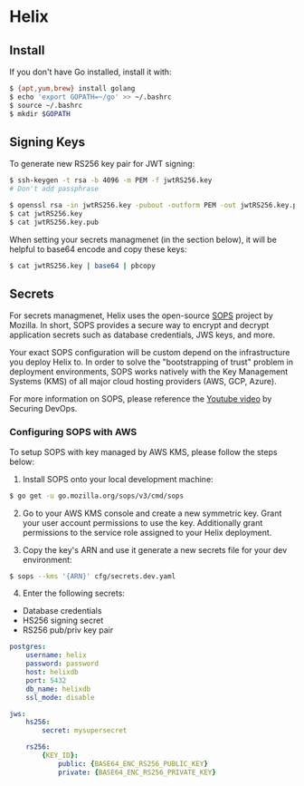 # Helix


## Install

If you don't have Go installed, install it with:
```sh
$ {apt,yum,brew} install golang
$ echo 'export GOPATH=~/go' >> ~/.bashrc
$ source ~/.bashrc
$ mkdir $GOPATH
```


## Signing Keys

To generate new RS256 key pair for JWT signing:
```sh
$ ssh-keygen -t rsa -b 4096 -m PEM -f jwtRS256.key
# Don't add passphrase

$ openssl rsa -in jwtRS256.key -pubout -outform PEM -out jwtRS256.key.pub
$ cat jwtRS256.key 
$ cat jwtRS256.key.pub
```

When setting your secrets managmenet (in the section below), it will be helpful to base64 encode and copy these keys:
```sh
$ cat jwtRS256.key | base64 | pbcopy
```


## Secrets

For secrets managmenet, Helix uses the open-source [SOPS](https://github.com/mozilla/sops) project by Mozilla. In short, SOPS provides a secure way to encrypt and decrypt application secrets such as database credentials, JWS keys, and more.

Your exact SOPS configuration will be custom depend on the infrastructure you deploy Helix to. In order to solve the "bootstrapping of trust" problem in deployment environments, SOPS works natively with the Key Management Systems (KMS) of all major cloud hosting providers (AWS, GCP, Azure). 

For more information on SOPS, please reference the [Youtube video](https://www.youtube.com/watch?v=V2PRhxphH2w) by Securing DevOps.


### Configuring SOPS with AWS
To setup SOPS with key managed by AWS KMS, please follow the steps below:

1. Install SOPS onto your local development machine:
```sh
$ go get -u go.mozilla.org/sops/v3/cmd/sops
```

2. Go to your AWS KMS console and create a new symmetric key. Grant your user account permissions to use the key. Additionally grant permissions to the service role assigned to your Helix deployment.

3. Copy the key's ARN and use it generate a new secrets file for your dev environment:
```sh
$ sops --kms '{ARN}' cfg/secrets.dev.yaml
```

4. Enter the following secrets:
- Database credentials
- HS256 signing secret
- RS256 pub/priv key pair
```yaml
postgres:
    username: helix
    password: password
    host: helixdb
    port: 5432
    db_name: helixdb
    ssl_mode: disable

jws:
    hs256:
        secret: mysupersecret

    rs256:
        {KEY_ID}: 
            public: {BASE64_ENC_RS256_PUBLIC_KEY}
            private: {BASE64_ENC_RS256_PRIVATE_KEY}
```
